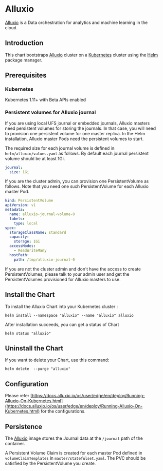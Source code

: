 # Alluxio

[Alluxio](https://www.alluxio.io/) is a Data orchestration for analytics and machine learning in the cloud.


## Introduction

This chart bootstraps [Alluxio](https://www.alluxio.io/) cluster on a [Kubernetes]() cluster using the [Helm]() package manager.


## Prerequisites

### Kubernetes
Kubernetes 1.11+ with Beta APIs enabled 

### Persistent volumes for Alluxio journal
If you are using local UFS journal or embedded journals, Alluxio masters need persistent volumes for storing the journals.
In that case, you will need to provision one persistent volume for one master replica.
In the Helm installation, Alluxio master Pods need the persistent volumes to start.

The required size for each journal volume is defined in `helm/alluxio/values.yaml` as follows. 
By default each journal persistent volume should be at least 1Gi.
```yaml
journal:
  size: 1Gi
```

If you are the cluster admin, you can provision one PersistentVolume as follows. 
Note that you need one such PersistentVolume for each Alluxio master Pod. 
```yaml
kind: PersistentVolume
apiVersion: v1
metadata:
  name: alluxio-journal-volume-0
  labels:
    type: local
spec:
  storageClassName: standard
  capacity:
    storage: 1Gi
  accessModes:
    - ReadWriteMany
  hostPath:
    path: /tmp/alluxio-journal-0
```

If you are not the cluster admin and don't have the access to create PersistentVolumes,
please talk to your admin user and get the PersistentVolumes provisioned for Alluxio masters to use. 

## Install the Chart

To install the Alluxio Chart into your Kubernetes cluster :

```
helm install --namespace "alluxio" --name "alluxio" alluxio
```

After installation succeeds, you can get a status of Chart

```
helm status "alluxio"
```

## Uninstall the Chart

If you want to delete your Chart, use this command:

```
helm delete  --purge "alluxio"
```

## Configuration

Please refer [https://docs.alluxio.io/os/user/edge/en/deploy/Running-Alluxio-On-Kubernetes.html](https://docs.alluxio.io/os/user/edge/en/deploy/Running-Alluxio-On-Kubernetes.html) for the configurations.

## Persistence

The [Alluxio](https://hub.docker.com/r/alluxio/alluxio) image stores the Journal data at the `/journal` path of the container.

A Persistent Volume Claim is created for each master Pod defined in `volumeClaimTemplates` in `master/statefulset.yaml`.
The PVC should be satisfied by the PersistentVolume you create.
